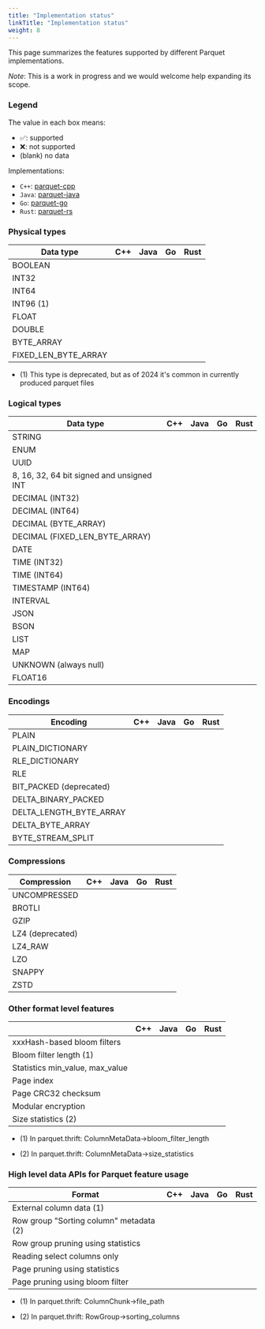 ```yaml
---
title: "Implementation status"
linkTitle: "Implementation status"
weight: 8
---
```


This page summarizes the features supported by different Parquet
implementations.

*Note*: This is a work in progress and we would welcome help expanding its scope.

### Legend
The value in each box means:
* ✅: supported
* ❌: not supported
* (blank) no data

Implementations:
* `C++`: [parquet-cpp](https://github.com/apache/arrow/tree/main/cpp/src/parquet)
* `Java`: [parquet-java](https://github.com/apache/parquet-java)
* `Go`: [parquet-go](https://github.com/apache/arrow/tree/main/go/parquet)
* `Rust`: [parquet-rs](https://github.com/apache/arrow-rs/blob/master/parquet/README.md)



### Physical types

| Data type                                 | C++   | Java   | Go    | Rust  |
| ----------------------------------------- | ----- | ------ | ----- | ----- |
| BOOLEAN                                   |       |        |       |       |
| INT32                                     |       |        |       |       |
| INT64                                     |       |        |       |       |
| INT96 (1)                                 |       |        |       |       |
| FLOAT                                     |       |        |       |       |
| DOUBLE                                    |       |        |       |       |
| BYTE_ARRAY                                |       |        |       |       |
| FIXED_LEN_BYTE_ARRAY                      |       |        |       |       |

* \(1) This type is deprecated, but as of 2024 it's common in currently produced parquet files


### Logical types

| Data type                                 | C++   | Java   | Go    | Rust  |
| ----------------------------------------- | ----- | ------ | ----- | ----- |
| STRING                                    |       |        |       |       |
| ENUM                                      |       |        |       |       |
| UUID                                      |       |        |       |       |
| 8, 16, 32, 64 bit signed and unsigned INT |       |        |       |       |
| DECIMAL (INT32)                           |       |        |       |       |
| DECIMAL (INT64)                           |       |        |       |       |
| DECIMAL (BYTE_ARRAY)                      |       |        |       |       |
| DECIMAL (FIXED_LEN_BYTE_ARRAY)            |       |        |       |       |
| DATE                                      |       |        |       |       |
| TIME (INT32)                              |       |        |       |       |
| TIME (INT64)                              |       |        |       |       |
| TIMESTAMP (INT64)                         |       |        |       |       |
| INTERVAL                                  |       |        |       |       |
| JSON                                      |       |        |       |       |
| BSON                                      |       |        |       |       |
| LIST                                      |       |        |       |       |
| MAP                                       |       |        |       |       |
| UNKNOWN (always null)                     |       |        |       |       |
| FLOAT16                                   |       |        |       |       |

### Encodings

| Encoding                                  | C++   | Java   | Go    | Rust  |
| ----------------------------------------- | ----- | ------ | ----- | ----- |
| PLAIN                                     |       |        |       |       |
| PLAIN_DICTIONARY                          |       |        |       |       |
| RLE_DICTIONARY                            |       |        |       |       |
| RLE                                       |       |        |       |       |
| BIT_PACKED (deprecated)                   |       |        |       |       |
| DELTA_BINARY_PACKED                       |       |        |       |       |
| DELTA_LENGTH_BYTE_ARRAY                   |       |        |       |       |
| DELTA_BYTE_ARRAY                          |       |        |       |       |
| BYTE_STREAM_SPLIT                         |       |        |       |       |

### Compressions

| Compression                               | C++   | Java   | Go    | Rust  |
| ----------------------------------------- | ----- | ------ | ----- | ----- |
| UNCOMPRESSED                              |       |        |       |       |
| BROTLI                                    |       |        |       |       |
| GZIP                                      |       |        |       |       |
| LZ4 (deprecated)                          |       |        |       |       |
| LZ4_RAW                                   |       |        |       |       |
| LZO                                       |       |        |       |       |
| SNAPPY                                    |       |        |       |       |
| ZSTD                                      |       |        |       |       |

### Other format level features

|                                           | C++   | Java   | Go    | Rust  |
| ----------------------------------------- | ----- | ------ | ----- | ----- |
| xxxHash-based bloom filters               |       |        |       |       |
| Bloom filter length (1)                   |       |        |       |       |
| Statistics min_value, max_value           |       |        |       |       |
| Page index                                |       |        |       |       |
| Page CRC32 checksum                       |       |        |       |       |
| Modular encryption                        |       |        |       |       |
| Size statistics (2)                       |       |        |       |       |


* \(1) In parquet.thrift: ColumnMetaData->bloom_filter_length

* \(2) In parquet.thrift: ColumnMetaData->size_statistics

### High level data APIs for Parquet feature usage

| Format                                       | C++   | Java   | Go    | Rust  |
| -------------------------------------------- | ----- | ------ | ----- | ----- |
| External column data (1)                     |       |        |       |       |
| Row group "Sorting column" metadata (2)      |       |        |       |       |
| Row group pruning using statistics           |       |        |       |       |
| Reading select columns only                  |       |        |       |       |
| Page pruning using statistics                |       |        |       |       |
| Page pruning using bloom filter              |       |        |       |       |


* \(1) In parquet.thrift: ColumnChunk->file_path

* \(2) In parquet.thrift: RowGroup->sorting_columns
